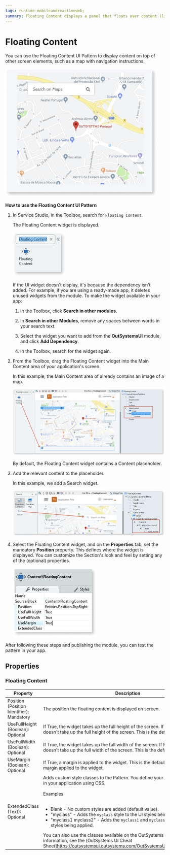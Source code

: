 ```yaml
---
tags: runtime-mobileandreactiveweb;  
summary: Floating Content displays a panel that floats over content (like a map or an image), docked to a screen corner or direction.
---
```


# Floating Content

You can use the Floating Content UI Pattern to display content on top of other screen elements, such as a map with navigation instructions.

![](<images/floatingcontent-1-ss.png>)

**How to use the Floating Content UI Pattern**

1. In Service Studio, in the Toolbox, search for `Floating Content`.

    The Floating Content widget is displayed.

    ![](<images/floatingcontent-2-ss.png>)

    If the UI widget doesn't display, it's because the dependency isn't added. For example, if you are using a ready-made app, it deletes unused widgets from the module. To make the widget available in your app:

    1. In the Toolbox, click **Search in other modules**.

    1. In **Search in other Modules**, remove any spaces between words in your search text.
    
    1. Select the widget you want to add from the **OutSystemsUI** module, and click **Add Dependency**. 
    
    1. In the Toolbox, search for the widget again.

1. From the Toolbox, drag the Floating Content widget into the Main Content area of your application's screen.

    In this example, the Main Content area of already contains an image of a map. 

    ![](<images/floatingcontent-3-ss.png?width=800>)

    By default, the Floating Content widget contains a Content placeholder.

1. Add the relevant content to the placeholder.

    In this example, we add a Search widget. 

    ![](<images/floatingcontent-4-ss.png?width=800>)

1. Select the Floating Content widget, and on the **Properties** tab, set the mandatory **Position** property. This defines where the widget is displayed. You can customize the Section's look and feel by setting any of the (optional) properties.

    ![](<images/floatingcontent-5-ss.png?width=800>)

After following these steps and publishing the module, you can test the pattern in your app. 

## Properties

### Floating Content

| **Property** |  **Description** |
|---|---|
| Position (Position Identifier): Mandatory | The position the floating content is displayed on screen. |
| UseFullHeight (Boolean): Optional| If True, the widget takes up the full height of the screen. If False, the widget doesn't take up the full height of the screen. This is the default.   |
| UseFullWidth (Boolean): Optional| If True, the widget takes up the full width of the screen. If False, the widget doesn't take up the full width of the screen. This is the default. |
| UseMargin (Boolean): Optional| If True, a margin is applied to the widget. This is the default. If False, there is no margin applied to the widget. |
| ExtendedClass (Text): Optional  |  Adds custom style classes to the Pattern. You define your [custom style classes](../../../look-feel/css.md) in your application using CSS.<br/><br/>Examples<br/><br/> <ul><li>Blank - No custom styles are added (default value).</li><li>"myclass" - Adds the ``myclass`` style to the UI styles being applied.</li><li>"myclass1 myclass2" - Adds the ``myclass1`` and ``myclass2`` styles to the UI styles being applied.</li></ul>You can also use the classes available on the OutSystems UI. For more information, see the [OutSystems UI Cheat Sheet]https://outsystemsui.outsystems.com/OutSystemsUIWebsite/CheatSheet). |
